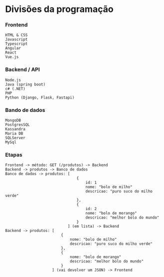 # Divisões da programação

### Frontend
    HTML & CSS
    Javascript
    Typescript
    Angular
    React
    Vue.js

### Backend / API
    Node.js
    Java (spring boot)
    c# (.NET)
    PHP
    Python (Django, Flask, Fastapi)

### Bando de dados
    MongoDB
    PostgresSQL
    Kassandra
    Maria DB
    SQLServer
    MySql

### Etapas
    Frontend -> método: GET (/produtos) -> Backend
    Backend -> produtos -> Banco de dados
    Banco de dados -> produtos: [
                                    {
                                        id: 1
                                        nome: "bolo de milho"
                                        descricao: "puro suco do milho verde"
                                    },
                                    {
                                        id: 2
                                        nome: "bolo de morango"
                                        descricao: "melhor bolo do mundo"
                                    }
                                ] (em lista) -> Backend
    Backend -> produtos: [
                             {
                                 nome: "bolo de milho"
                                 descricao: "puro suco do milho verde"
                             },
                             {
                                 nome: "bolo de morango"
                                 descricao: "melhor bolo do mundo"
                             }
                         ] (vai devolver um JSON) -> Frontend